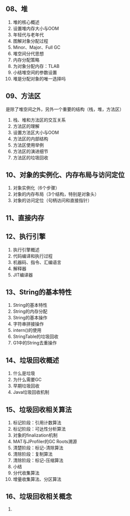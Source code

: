 ## 08、堆

1. 堆的核心概述
2. 设置堆内存大小与OOM
3. 年轻代与老年代
4. 图解对象分配过程
5. Minor、Major、Full GC
6. 堆空间分代思想
7. 内存分配策略
8. 为对象分配内存：TLAB
9. 小结堆空间的参数设置
10. 堆是分配对象的唯一选择吗

## 09、方法区

是除了堆空间之外，另外一个重要的结构（栈，堆，方法区）

1. 栈、堆和方法区的交互关系
2. 方法区的理解
3. 设置方法区大小与OOM
4. 方法区的内部结构
5. 方法区使用举例
6. 方法区的演进细节
7. 方法区的垃圾回收

## 10、对象的实例化、内存布局与访问定位

1. 对象实例化（6个步骤）
2. 对象的内存布局（3个结构，特别是对象头）
3. 对象的访问定位（句柄访问和直接指针）

## 11、直接内存

## 12、执行引擎

1. 执行引擎概述
2. 代码编译和执行过程
3. 机器码、指令、汇编语言
4. 解释器
5. JIT编译器

## 13、String的基本特性

1. String的基本特性
2. String的内存分配
3. String的基本操作
4. 字符串拼接操作
5. intern()的使用
6. StringTable的垃圾回收
7. G1中的String去重操作

## 14、垃圾回收概述

1. 什么是垃圾
2. 为什么需要GC
3. 早期垃圾回收
4. Java垃圾回收机制

## 15、垃圾回收相关算法

1. 标记阶段：引用计数算法
2. 标记阶段：可达性分析算法
3. 对象的finalization机制
4. MAT与JProfiler的GC Roots溯源
5. 清楚阶段：标记-清除算法
6. 清除阶段：复制算法
7. 清除阶段：标记-压缩算法
8. 小结
9. 分代收集算法
10. 增量收集算法、分区算法

## 16、垃圾回收相关概念

1. 